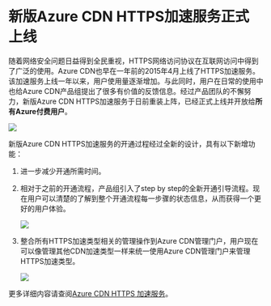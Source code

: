 # 新版Azure CDN HTTPS加速服务正式上线

随着网络安全问题日益得到全民重视，HTTPS网络访问协议在互联网访问中得到了广泛的使用。Azure CDN也早在一年前的2015年4月上线了HTTPS加速服务。该加速服务上线一年以来，用户使用量逐渐增加。与此同时，用户在日常的使用中也给Azure CDN产品组提出了很多有价值的反馈信息。经过产品团队的不懈努力，新版Azure CDN HTTPS加速服务于日前重装上阵，已经正式上线并开放给**所有Azure付费用户**。

![][1]

新版Azure CDN HTTPS加速服务的开通过程经过全新的设计，具有以下新增功能：

1. 进一步减少开通所需时间。

2. 相对于之前的开通流程，产品组引入了step by step的全新开通引导流程。现在用户可以清楚的了解到整个开通流程每一步骤的状态信息，从而获得一个更好的用户体验。

	![][2]

3. 整合所有HTTPS加速类型相关的管理操作到Azure CDN管理门户，用户现在可以像管理其他CDN加速类型一样来统一使用Azure CDN管理门户来管理HTTPS加速类型。

	![][3]


更多详细内容请查阅[Azure CDN HTTPS 加速服务](https://www.azure.cn/documentation/articles/cdn-https-how-to/)。




<!--Image references-->
[1]: ./img/h001.png
[2]: ./img/h004.png
[3]: ./img/h002.png